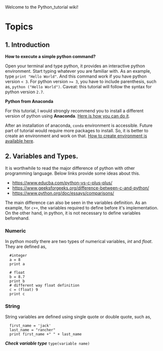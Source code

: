 Welcome to the Python_tutorial wiki!
# Topics
## 1. Introduction
**How to execute a simple python command?**

Open your terminal and type python, it provides an interactive python environment. Start typing whatever you are familiar with. As an example, type `print "Hello World"`. And this command work if you have python version `< 3`. For python version `>= 3`, you have to include parenthesis, such as, `python ("Hello World")`. Caveat: this tutorial will follow the syntax for python version `2.7`. 

**Python from Anaconda**

For this tutorial, I would strongly recommend you to install a different version of python using **Anaconda**. [Here is how you can do it](https://docs.anaconda.com/anaconda/install/). 

After an installation of anaconda, `conda` environment is accessible. Future part of tutorial would require more packages to install. So, it is better to create an environment and work on that. [How to create environment is available here](https://docs.conda.io/projects/conda/en/latest/user-guide/tasks/manage-environments.html).

 

## 2. Variables and Types.
It is worthwhile to read the major difference of python with other programming language. Below links provide some ideas about this.
* https://www.educba.com/python-vs-c-plus-plus/
* https://www.geeksforgeeks.org/difference-between-c-and-python/
* https://www.python.org/doc/essays/comparisons/

The main difference can also be seen in the variables definition. As an example, for `c++`, the variables required to define before it's implementation. On the other hand, in python, it is not necessary to define variables beforehand. 

### Numeric
In python mostly there are two types of numerical variables, *int* and *float*. They are defined as,

``` 
  #integer 
  a = 8
  print a

  # float
  b = 8.7
  print b
  # different way float definition
  c = (float) 9
  print c
```

### String
   String variables are defined using single quote or double quote, such as,
  ```
    first_name = 'jack'
    last_name = "rancher"
    print first_name +" " + last_name 
```

 ***Check variable type***
` type(variable name) `


